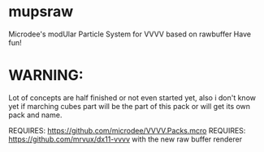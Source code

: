 mupsraw
====

Microdee's modUlar Particle System for VVVV based on rawbuffer
Have fun!

WARNING:
====

Lot of concepts are half finished or not even started yet, also i don't know yet if marching cubes part will be the part of this pack or will get its own pack and name.

REQUIRES: https://github.com/microdee/VVVV.Packs.mcro
REQUIRES: https://github.com/mrvux/dx11-vvvv with the new raw buffer renderer
